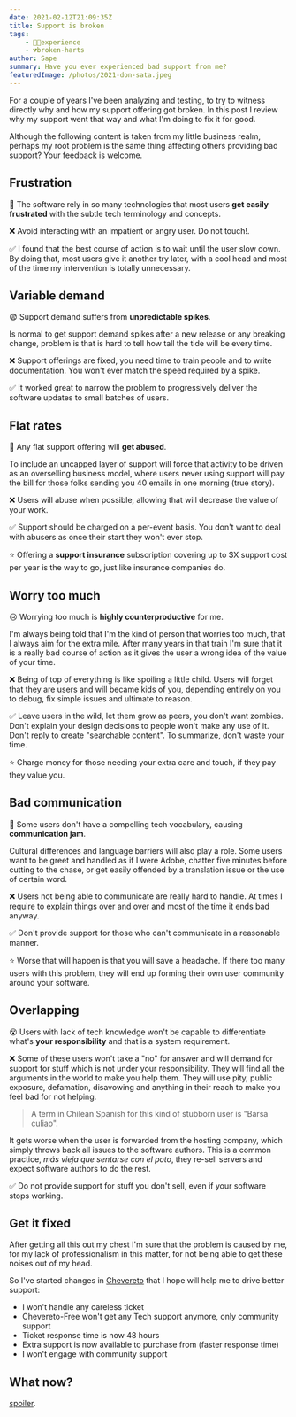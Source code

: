 ```yaml
---
date: 2021-02-12T21:09:35Z
title: Support is broken
tags:
    - 👴🏾experience
    - 💔broken-harts
author: Sape
summary: Have you ever experienced bad support from me?
featuredImage: /photos/2021-don-sata.jpeg
---
```


For a couple of years I've been analyzing and testing, to try to witness directly why and how my support offering got broken. In this post I review why my support went that way and what I'm doing to fix it for good.

Although the following content is taken from my little business realm, perhaps my root problem is the same thing affecting others providing bad support? Your feedback is welcome.

## Frustration

🤬 The software rely in so many technologies that most users **get easily frustrated** with the subtle tech terminology and concepts.

❌ Avoid interacting with an impatient or angry user. Do not touch!.

✅ I found that the best course of action is to wait until the user slow down. By doing that, most users give it another try later, with a cool head and most of the time my intervention is totally unnecessary.

## Variable demand

😨 Support demand suffers from **unpredictable spikes**.

Is normal to get support demand spikes after a new release or any breaking change, problem is that is hard to tell how tall the tide will be every time.

❌ Support offerings are fixed, you need time to train people and to write documentation. You won't ever match the speed required by a spike.

✅ It worked great to narrow the problem to progressively deliver the software updates to small batches of users.

## Flat rates

🤯 Any flat support offering will **get abused**.

To include an uncapped layer of support will force that activity to be driven as an overselling business model, where users never using support will pay the bill for those folks sending you 40 emails in one morning (true story).

❌ Users will abuse when possible, allowing that will decrease the value of your work.

✅ Support should be charged on a per-event basis. You don't want to deal with abusers as once their start they won't ever stop.

⭐ Offering a **support insurance** subscription covering up to $X support cost per year is the way to go, just like insurance companies do.

## Worry too much

😢 Worrying too much is **highly counterproductive** for me.

I'm always being told that I'm the kind of person that worries too much, that I always aim for the extra mile. After many years in that train I'm sure that it is a really bad course of action as it gives the user a wrong idea of the value of your time.

❌ Being of top of everything is like spoiling a little child. Users will forget that they are users and will became kids of you, depending entirely on you to debug, fix simple issues and ultimate to reason.

✅ Leave users in the wild, let them grow as peers, you don't want zombies. Don't explain your design decisions to people won't make any use of it. Don't reply to create "searchable content". To summarize, don't waste your time.

⭐ Charge money for those needing your extra care and touch, if they pay they value you.

## Bad communication

🥴 Some users don't have a compelling tech vocabulary, causing **communication jam**.

Cultural differences and language barriers will also play a role. Some users want to be greet and handled as if I were Adobe, chatter five minutes before cutting to the chase, or get easily offended by a translation issue or the use of certain word.

❌ Users not being able to communicate are really hard to handle. At times I require to explain things over and over and most of the time it ends bad anyway.

✅ Don't provide support for those who can't communicate in a reasonable manner.

⭐ Worse that will happen is that you will save a headache. If there too many users with this problem, they will end up forming their own user community around your software.

## Overlapping

😵 Users with lack of tech knowledge won't be capable to differentiate what's **your responsibility** and that is a system requirement.

❌ Some of these users won't take a "no" for answer and will demand for support for stuff which is not under your responsibility. They will find all the arguments in the world to make you help them. They will use pity, public exposure, defamation, disavowing and anything in their reach to make you feel bad for not helping.

> A term in Chilean Spanish for this kind of stubborn user is "Barsa culiao".

It gets worse when the user is forwarded from the hosting company, which simply throws back all issues to the software authors. This is a common practice, _más vieja que sentarse con el poto_, they re-sell servers and expect software authors to do the rest.

✅ Do not provide support for stuff you don't sell, even if your software stops working.

## Get it fixed

After getting all this out my chest I'm sure that the problem is caused by me, for my lack of professionalism in this matter, for not being able to get these noises out of my head.

So I've started changes in [Chevereto](https://chevereto.com/) that I hope will help me to drive better support:

* I won't handle any careless ticket
* Chevereto-Free won't get any Tech support anymore, only community support
* Ticket response time is now 48 hours
* Extra support is now available to purchase from (faster response time)
* I won't engage with community support

## What now?

[spoiler](https://www.youtube.com/watch?v=t2cQWCPDBC0&t=17s).
